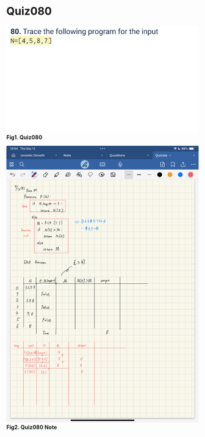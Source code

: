 # Quiz080
![quiz_080.jpg](..%2FImage%2Fqustion%2Fquiz_080.jpg)
**Fig1. Quiz080**

![quiz_080.jpeg](..%2FImage%2Fnote%2Fquiz_080.jpeg)
**Fig2. Quiz080 Note**
